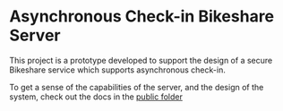 # Asynchronous Check-in Bikeshare Server

This project is a prototype developed to support the design of a secure
Bikeshare service which supports asynchronous check-in.

To get a sense of the capabilities of the server, and the design of the system,
check out the docs in the [public folder](https://github.com/backwaterred/bikeshare-token-serv/blob/main/public/docs.md)

